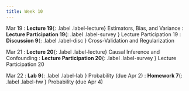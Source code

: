 ```yaml
---
title: Week 10
---
```



Mar 19
: **Lecture 19**{: .label .label-lecture} Estimators, Bias, and Variance
: **Lecture Participation 19**{: .label .label-survey } Lecture Participation 19
: **Discussion 9**{: .label .label-disc } Cross-Validation and Regularization

Mar 21
: **Lecture 20**{: .label .label-lecture} Causal Inference and Confounding
: **Lecture Participation 20**{: .label .label-survey } Lecture Participation 20


Mar 22
: **Lab 9**{: .label .label-lab }  Probability (due Apr 2)
: **Homework 7**{: .label .label-hw } Probability (due Apr 4)